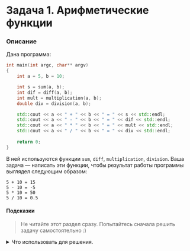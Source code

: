 # Задача 1. Арифметические функции

### Описание
Дана программа:

```cpp
int main(int argc, char** argv)
{
	int a = 5, b = 10;

	int s = sum(a, b);
	int dif = diff(a, b);
	int mult = multiplication(a, b);
	double div = division(a, b);

	std::cout << a << " + " << b << " = " << s << std::endl;
	std::cout << a << " - " << b << " = " << dif << std::endl;
	std::cout << a << " * " << b << " = " << mult << std::endl;
	std::cout << a << " / " << b << " = " << div << std::endl;
	
	return 0;
}
```

В ней используются функции `sum`, `diff`, `multiplication`, `division`. Ваша задача — написать эти функции, чтобы результат работы программы выглядел следующим образом:
```
5 + 10 = 15
5 - 10 = -5
5 * 10 = 50
5 / 10 = 0.5
```
#### Подсказки

> Не читайте этот раздел сразу. Попытайтесь сначала решить задачу самостоятельно :)

<details>

<summary>Что использовать для решения.</summary>

Из результата работы программы видно, что ваши функции реализуют базовые арифметические операции — сложение, вычитание, умножение и деление.

Помните о том, что результатами сложения, вычитания и умножения целых чисел будет также целое число, а вот результатом деления целых чисел может быть и  число дробное.

Для реализации самих арифметических операций используйте базовые операторы — `+`, `-`, `*`, `/`.

Не забывайте, что функция должна быть объявлена ранее, чтобы можно было её использовать.

</details>
